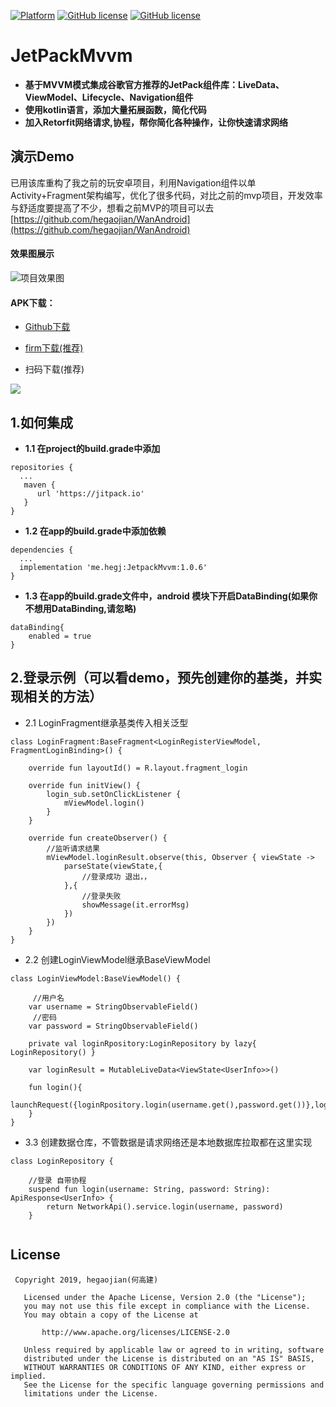 [![Platform][1]][2] [![GitHub license][3]][4]  [![GitHub license][5]][6] 

[1]:https://img.shields.io/badge/platform-Android-blue.svg  
[2]:https://github.com/hegaojian/JetpackMvvm
[3]:https://img.shields.io/github/release/hegaojian/JetpackMvvm.svg
[4]:https://github.com/hegaojian/JetpackMvvm/releases/latest
[5]:https://img.shields.io/badge/license-Apache%202-blue.svg
[6]:https://github.com/hegaojian/JetpackMvvm/blob/master/LICENSE

# JetPackMvvm
- **基于MVVM模式集成谷歌官方推荐的JetPack组件库：LiveData、ViewModel、Lifecycle、Navigation组件**
- **使用kotlin语言，添加大量拓展函数，简化代码**
- **加入Retorfit网络请求,协程，帮你简化各种操作，让你快速请求网络**  

## 演示Demo
 已用该库重构了我之前的玩安卓项目，利用Navigation组件以单Activity+Fragment架构编写，优化了很多代码，对比之前的mvp项目，开发效率与舒适度要提高了不少，想看之前MVP的项目可以去 [https://github.com/hegaojian/WanAndroid](https://github.com/hegaojian/WanAndroid) 
 
#### 效果图展示 
![项目效果图](https://upload-images.jianshu.io/upload_images/9305757-818106225dd01e65.gif?imageMogr2/auto-orient/strip)
 
#### APK下载：

- [Github下载](https://github.com/hegaojian/JetpackMvvm/releases/download/1.0.1/app-release.apk)

- [firm下载(推荐)](http://d.6short.com/v9q7)

- 扫码下载(推荐)

![](https://upload-images.jianshu.io/upload_images/9305757-4999111e26d5e93a.png?imageMogr2/auto-orient/strip%7CimageView2/2/w/1240)
  
  
## 1.如何集成

- **1.1 在project的build.grade中添加**
```
repositories {
  ...
   maven {
      url 'https://jitpack.io'
   }
}
```

- **1.2 在app的build.grade中添加依赖**

```
dependencies {
  ...
  implementation 'me.hegj:JetpackMvvm:1.0.6'
}

```
- **1.3 在app的build.grade文件中，android 模块下开启DataBinding(如果你不想用DataBinding,请忽略)**

```
dataBinding{
    enabled = true
}

```

## 2.登录示例（可以看demo，预先创建你的基类，并实现相关的方法）

- 2.1 LoginFragment继承基类传入相关泛型
```
class LoginFragment:BaseFragment<LoginRegisterViewModel, FragmentLoginBinding>() {

    override fun layoutId() = R.layout.fragment_login

    override fun initView() {
        login_sub.setOnClickListener {
            mViewModel.login()
        }
    }
    
    override fun createObserver() {
        //监听请求结果
        mViewModel.loginResult.observe(this, Observer { viewState ->
            parseState(viewState,{
                //登录成功 退出，，
            },{
                //登录失败
                showMessage(it.errorMsg)
            })
        })
    }
}
```
- 2.2 创建LoginViewModel继承BaseViewModel
```
class LoginViewModel:BaseViewModel() {
    
     //用户名
    var username = StringObservableField()
     //密码
    var password = StringObservableField()
    
    private val loginRpository:LoginRepository by lazy{ LoginRepository() }

    var loginResult = MutableLiveData<ViewState<UserInfo>>()

    fun login(){
        launchRequest({loginRpository.login(username.get(),password.get())},loginResult)
    }
}

```
- 3.3 创建数据仓库，不管数据是请求网络还是本地数据库拉取都在这里实现

```
class LoginRepository {

    //登录 自带协程
    suspend fun login(username: String, password: String): ApiResponse<UserInfo> {
        return NetworkApi().service.login(username, password)
    }
    
```
## License
```
 Copyright 2019, hegaojian(何高建)       
  
   Licensed under the Apache License, Version 2.0 (the "License");
   you may not use this file except in compliance with the License.
   You may obtain a copy of the License at 
 
       http://www.apache.org/licenses/LICENSE-2.0 

   Unless required by applicable law or agreed to in writing, software
   distributed under the License is distributed on an "AS IS" BASIS,
   WITHOUT WARRANTIES OR CONDITIONS OF ANY KIND, either express or implied.
   See the License for the specific language governing permissions and
   limitations under the License.
```

